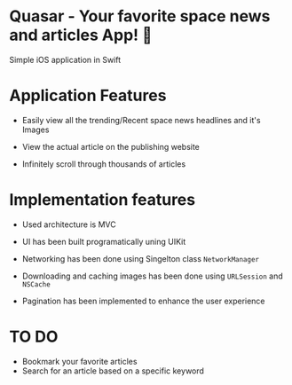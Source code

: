 # Quasar - Your favorite space news and articles App! 🚀 
Simple iOS application in Swift


# Application Features


* Easily view all the trending/Recent space news headlines and it's Images

* View the actual article on the publishing website

* Infinitely scroll through thousands of articles


# Implementation features


* Used architecture is MVC

* UI has been built programatically uning UIKit

* Networking has been done using Singelton class `NetworkManager`

* Downloading and caching images has been done using `URLSession` and `NSCache`

* Pagination has been implemented to enhance the user experience


# TO DO


* Bookmark your favorite articles
* Search for an article based on a specific keyword 

